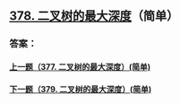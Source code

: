 ## [378. 二叉树的最大深度](https://leetcode-cn.com/problems/merge-two-sorted-lists/)（简单）





### 答案：



#### [上一题（377. 二叉树的最大深度）(简单)](https://github.com/sdwwld/leetCode/blob/master/src/main/java/com/wld/java/leetcode/leetCode0377.md)

#### [下一题（379. 二叉树的最大深度）(简单)](https://github.com/sdwwld/leetCode/blob/master/src/main/java/com/wld/java/leetcode/leetCode0379.md)